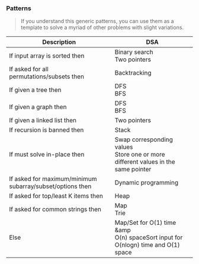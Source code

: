 ### Patterns
> If you understand this generic patterns, you can use them as a template to solve a myriad of other problems with slight variations.


| Description                                               | DSA                                                                                  |
|-----------------------------------------------------------|--------------------------------------------------------------------------------------|
| If input array is sorted then                             | Binary search<br/>Two pointers                                                       |
| If asked for all permutations/subsets then                | Backtracking                                                                         |
| If given a tree then                                      | DFS<br/>BFS                                                                          |
| If given a graph then                                     | DFS<br/>BFS                                                                          |
| If given a linked list then                               | Two pointers                                                                         |
| If recursion is banned then                               | Stack                                                                                |
| If must solve in-place then                               | Swap corresponding values<br/>Store one or more different values in the same pointer |
| If asked for maximum/minimum subarray/subset/options then | Dynamic programming                                                                  |
| If asked for top/least K items then                       | Heap                                                                                 |                                                             
| If asked for common strings then                          | Map<br/>Trie                                                                         |                                                                   
| Else                                                      | Map/Set for O(1) time &amp<br/>O(n) spaceSort input for O(nlogn) time and O(1) space |